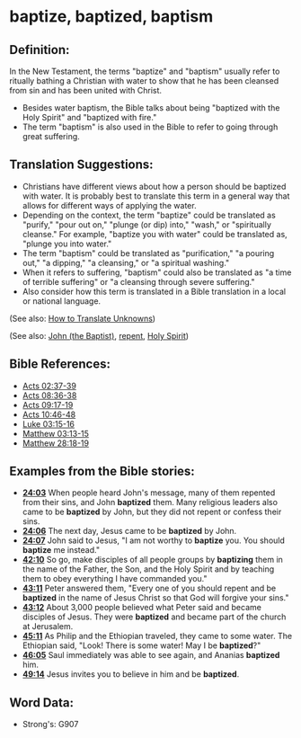 # baptize, baptized, baptism #

## Definition: ##

In the New Testament, the terms "baptize" and "baptism" usually refer to ritually bathing a Christian with water to show that he has been cleansed from sin and has been united with Christ.

* Besides water baptism, the Bible talks about being "baptized with the Holy Spirit" and "baptized with fire."
* The term "baptism" is also used in the Bible to refer to going through great suffering.

## Translation Suggestions: ##

* Christians have different views about how a person should be baptized with water. It is probably best to translate this term in a general way that allows for different ways of applying the water.
* Depending on the context, the term "baptize" could be translated as "purify," "pour out on," "plunge (or dip) into," "wash," or "spiritually cleanse." For example, "baptize you with water" could be translated as, "plunge you into water."
* The term "baptism" could be translated as "purification," "a pouring out," "a dipping," "a cleansing," or "a spiritual washing."
* When it refers to suffering, "baptism" could also be translated as "a time of terrible suffering" or "a cleansing through severe suffering."
* Also consider how this term is translated in a Bible translation in a local or national language.

(See also: [How to Translate Unknowns](rc://en/ta/man/translate/translate-unknown))

(See also: [John (the Baptist)](../names/johnthebaptist.md), [repent](../kt/repent.md), [Holy Spirit](../kt/holyspirit.md))

## Bible References: ##

* [Acts 02:37-39](rc://en/tn/help/act/02/37)
* [Acts 08:36-38](rc://en/tn/help/act/08/36)
* [Acts 09:17-19](rc://en/tn/help/act/09/17)
* [Acts 10:46-48](rc://en/tn/help/act/10/46)
* [Luke 03:15-16](rc://en/tn/help/luk/03/15)
* [Matthew 03:13-15](rc://en/tn/help/mat/03/13)
* [Matthew 28:18-19](rc://en/tn/help/mat/28/18)

## Examples from the Bible stories: ##

* __[24:03](rc://en/tn/help/obs/24/03)__ When people heard John's message, many of them repented from their sins, and John __baptized__  them. Many religious leaders also came to be __baptized__  by John, but they did not repent or confess their sins.
* __[24:06](rc://en/tn/help/obs/24/06)__ The next day, Jesus came to be __baptized__  by John.
* __[24:07](rc://en/tn/help/obs/24/07)__ John said to Jesus, "I am not worthy to __baptize__  you. You should __baptize__  me instead."
* __[42:10](rc://en/tn/help/obs/42/10)__ So go, make disciples of all people groups by __baptizing__  them in the name of the Father, the Son, and the Holy Spirit and by teaching them to obey everything I have commanded you."
* __[43:11](rc://en/tn/help/obs/43/11)__ Peter answered them, "Every one of you should repent and be __baptized__  in the name of Jesus Christ so that God will forgive your sins."
* __[43:12](rc://en/tn/help/obs/43/12)__ About 3,000 people believed what Peter said and became disciples of Jesus. They were __baptized__  and became part of the church at Jerusalem.
* __[45:11](rc://en/tn/help/obs/45/11)__ As Philip and the Ethiopian traveled, they came to some water. The Ethiopian said, "Look! There is some water! May I be __baptized__?"
* __[46:05](rc://en/tn/help/obs/46/05)__ Saul immediately was able to see again, and Ananias __baptized__  him.
* __[49:14](rc://en/tn/help/obs/49/14)__ Jesus invites you to believe in him and be __baptized__.


## Word Data: ##

* Strong's: G907
